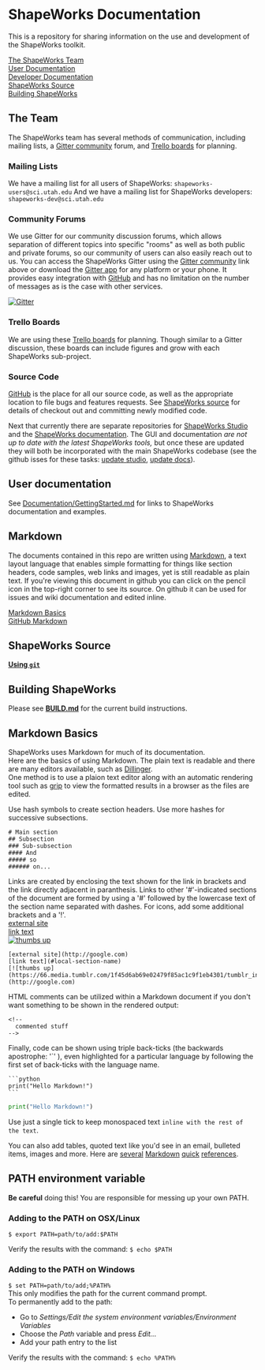 # ShapeWorks Documentation

This is a repository for sharing information on the use and development of the ShapeWorks toolkit.

[The ShapeWorks Team](#the-team)  
[User Documentation](#user-documentation)  
[Developer Documentation](#documentation)  
[ShapeWorks Source](#shapeworks-source)  
[Building ShapeWorks](#building-shapeworks)  


## The Team

The ShapeWorks team has several methods of communication, including mailing lists, a [Gitter community] forum, and [Trello boards] for planning.

### Mailing Lists
We have a mailing list for all users of ShapeWorks: `shapeworks-users@sci.utah.edu`
And we have a mailing list for ShapeWorks developers: `shapeworks-dev@sci.utah.edu`

### Community Forums
We use Gitter for our community discussion forums, which allows separation of different topics into specific "rooms" as well as both public and private forums, so our community of users can also easily reach out to us. You can access the ShapeWorks Gitter using the [Gitter community] link above or download the [Gitter app](https://gitter.im/apps) for any platform or your phone. It provides easy integration with [GitHub] and has no limitation on the number of messages as is the case with other services.

[![Gitter](https://badges.gitter.im/ShapeWorks/ShapeWorks.svg)](https://gitter.im/ShapeWorks/ShapeWorks?utm_source=badge&utm_medium=badge&utm_campaign=pr-badge)

### Trello Boards
We are using these [Trello boards] for planning. Though similar to a Gitter discussion, these boards can include figures and grow with each ShapeWorks sub-project.

### Source Code
[GitHub] is the place for all our source code, as well as the appropriate location to file bugs and features requests. See [ShapeWorks source](#shapeworks-source) for details of checkout out and committing newly modified code.

Next that currently there are separate repositories for [ShapeWorks Studio](https://github.com/SCIInstitute/ShapeWorksStudio) and the [ShapeWorks documentation](https://github.com/SCIInstitute/shapeworks.pages). The GUI and documentation _are not up to date with the latest ShapeWorks tools,_ but once these are updated they will both be incorporated with the main ShapeWorks codebase (see the github isses for these tasks: [update studio](https://github.com/SCIInstitute/ShapeWorks/issues/45), [update docs](https://github.com/SCIInstitute/ShapeWorks/issues/46)).

## User documentation

See [Documentation/GettingStarted.md](Documentation/GettingStarted.md) for links to ShapeWorks documentation and examples.

## Markdown

The documents contained in this repo are written using [Markdown](#markdown-basics), a text layout language that enables simple formatting for things like section headers, code samples, web links and images, yet is still readable as plain text. If you're viewing this document in github you can click on the pencil icon in the top-right corner to see its source. On github it can be used for issues and wiki documentation and edited inline.

[Markdown Basics](#markdown-basics)  
[GitHub Markdown](https://help.github.com/en/articles/basic-writing-and-formatting-syntax)  

## ShapeWorks Source

**[Using `git`](GIT.md)**

## Building ShapeWorks

Please see **[BUILD.md](Build/BUILD.md)** for the current build instructions.


## Markdown Basics

ShapeWorks uses Markdown for much of its documentation.  
Here are the basics of using Markdown. The plain text is readable and there are many editors available, such as [Dillinger](https://dillinger.io).  
One method is to use a plaion text editor along with an automatic rendering tool such as [grip](https://github.com/joeyespo/grip/blob/master/README.md) to view the formatted results in a browser as the files are edited.

Use hash symbols to create section headers. Use more hashes for successive subsections.
```
# Main section
## Subsection
### Sub-subsection
#### And
##### so
###### on... 
```

Links are created by enclosing the text shown for the link in brackets and the link directly adjacent in paranthesis. Links to other '#'-indicated sections of the document are formed by using a '#' followed by the lowercase text of the section name separated with dashes. For icons, add some additional brackets and a '!'.  
[external site](http://google.com)  
[link text](#local-section-name)  
[![thumbs up](https://66.media.tumblr.com/1f45d6ab69e02479f85ac1c9f1eb4301/tumblr_inline_pkaqpvkvHH1syktzs_540.png)](http://google.com)

```
[external site](http://google.com)
[link text](#local-section-name)
[![thumbs up](https://66.media.tumblr.com/1f45d6ab69e02479f85ac1c9f1eb4301/tumblr_inline_pkaqpvkvHH1syktzs_540.png)](http://google.com)
```

HTML comments can be utilized within a Markdown document if you don't want something to be shown in the rendered output:
```
<!--
  commented stuff
-->
```

Finally, code can be shown using triple back-ticks (the backwards apostrophe: '\`' ), even highlighted for a particular language by following the first set of back-ticks with the language name.  

````
```python  
print("Hello Markdown!")
```  
````  

```python
print("Hello Markdown!")
```  

Use just a single tick to keep monospaced text `inline with the rest of the text`.

You can also add tables, quoted text like you'd see in an email, bulleted items, images and more. Here are [several](https://www.markdownguide.org/cheat-sheet) [Markdown](https://github.com/adam-p/markdown-here/wiki/Markdown-Cheatsheet) [quick](https://commonmark.org/help/) [references](https://agea.github.io/tutorial.md/).


<!-- shortcut links used in this document -->

   [github]: <https://github.com/>
   [Gitter community]: <https://gitter.im/ShapeWorks>
   [Trello boards]: <https://trello.com/shapeworksteam>
   
## PATH environment variable

**Be careful** doing this! You are responsible for messing up your own PATH.  

### Adding to the PATH on OSX/Linux
`$ export PATH=path/to/add:$PATH`  

Verify the results with the command: `$ echo $PATH`  

### Adding to the PATH on Windows
`$ set PATH=path/to/add;%PATH%`  
This only modifies the path for the current command prompt.  
To permanently add to the path:  
- Go to *Settings/Edit the system environment variables/Environment Variables*  
- Choose the *Path* variable and press *Edit...*  
- Add your path entry to the list  

Verify the results with the command: `$ echo %PATH%`  
